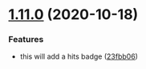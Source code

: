 # [1.11.0](https://github.com/dbartholomae/jsx-readme/compare/v1.10.0...v1.11.0) (2020-10-18)


### Features

* this will add a hits badge ([23fbb06](https://github.com/dbartholomae/jsx-readme/commit/23fbb0651d0dccf9dcaeb092ce5f234670b15ebb))

